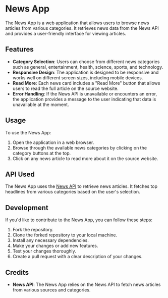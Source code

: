# News App

The News App is a web application that allows users to browse news articles from various categories. It retrieves news data from the News API and provides a user-friendly interface for viewing articles.

## Features

- **Category Selection**: Users can choose from different news categories such as general, entertainment, health, science, sports, and technology.
- **Responsive Design**: The application is designed to be responsive and works well on different screen sizes, including mobile devices.
- **Read More**: Each news card includes a "Read More" button that allows users to read the full article on the source website.
- **Error Handling**: If the News API is unavailable or encounters an error, the application provides a message to the user indicating that data is unavailable at the moment.

## Usage

To use the News App:

1. Open the application in a web browser.
2. Browse through the available news categories by clicking on the category buttons at the top.
3. Click on any news article to read more about it on the source website.

## API Used

The News App uses the [News API](http://newsapi.org/) to retrieve news articles. It fetches top headlines from various categories based on the user's selection.

## Development

If you'd like to contribute to the News App, you can follow these steps:

1. Fork the repository.
2. Clone the forked repository to your local machine.
3. Install any necessary dependencies.
4. Make your changes or add new features.
5. Test your changes thoroughly.
6. Create a pull request with a clear description of your changes.

## Credits

- **News API**: The News App relies on the News API to fetch news articles from various sources and categories.
